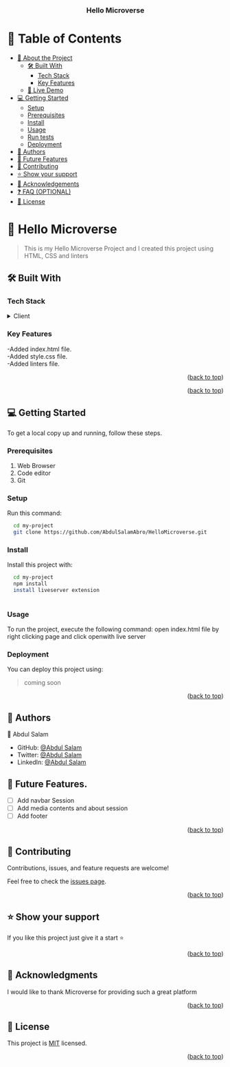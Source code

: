 <a name="readme-top"></a>
<div align="center">
 
  <h3><b>Hello Microverse</b></h3>

</div>



# 📗 Table of Contents

- [📖 About the Project](#about-project)
  - [🛠 Built With](#built-with)
    - [Tech Stack](#tech-stack)
    - [Key Features](#key-features)
  - [🚀 Live Demo](#live-demo)
- [💻 Getting Started](#getting-started)
  - [Setup](#setup)
  - [Prerequisites](#prerequisites)
  - [Install](#install)
  - [Usage](#usage)
  - [Run tests](#run-tests)
  - [Deployment](#deployment)
- [👥 Authors](#authors)
- [🔭 Future Features](#future-features)
- [🤝 Contributing](#contributing)
- [⭐️ Show your support](#support)
- [🙏 Acknowledgements](#acknowledgements)
- [❓ FAQ (OPTIONAL)](#faq)
- [📝 License](#license)



# 📖 Hello Microverse <a name="about-project"></a>

> This is my Hello Microverse Project and I created this project using HTML, CSS and linters

## 🛠 Built With <a name="built-with"></a>

### Tech Stack <a name="tech-stack"></a>
<details>
  <summary>Client</summary>
  <ul>
    <li><a href="https://www.w3schools.com/html/">HTML</a></li>
      <li><a href="https://www.w3schools.com/css/">CSS</a></li>
        <li><a href="https://stylelint.io/">LINTERS</a></li>

  </ul>
</details>


### Key Features <a name="key-features"></a>

-Added index.html file.<br>
-Added style.css file.<br>
-Added linters file.

<p align="right">(<a href="#readme-top">back to top</a>)</p>


<p align="right">(<a href="#readme-top">back to top</a>)</p>



## 💻 Getting Started <a name="getting-started"></a>

To get a local copy up and running, follow these steps.

### Prerequisites

1. Web Browser
2. Code editor
3. Git


### Setup

Run this command:
```sh
  cd my-project
  git clone https://github.com/AbdulSalamAbro/HelloMicroverse.git
```


### Install

Install this project with:

```sh
  cd my-project
  npm install
  install liveserver extension
  
  ```


### Usage

To run the project, execute the following command:
open index.html file by  right clicking page and click openwith live server





### Deployment

You can deploy this project using:

>coming soon



<p align="right">(<a href="#readme-top">back to top</a>)</p>

## 👥 Authors <a name="authors"></a>

👤 Abdul Salam

- GitHub: [@Abdul Salam](https://github.com/AbdulSalamAbro)
- Twitter: [@Abdul Salam](https://twitter.com/Abdul_SalamAbro)
- LinkedIn: [@Abdul Salam](https://www.linkedin.com/in/abdul-salam-abro/)

<!-- FUTURE FEATURES -->

## 🔭 Future Features.
-[ ] Add navbar Session
- [ ] Add media contents and about session
- [ ] Add footer

<p align="right">(<a href="#readme-top">back to top</a>)</p>
 

## 🤝 Contributing <a name="contributing"></a>

Contributions, issues, and feature requests are welcome!

Feel free to check the [issues page](../../issues/).

<p align="right">(<a href="#readme-top">back to top</a>)</p>



## ⭐️ Show your support <a name="support"></a>

If you like this project just give it a start ⭐️

<p align="right">(<a href="#readme-top">back to top</a>)</p>

<!-- ACKNOWLEDGEMENTS -->

## 🙏 Acknowledgments <a name="acknowledgements"></a>


I would like to thank Microverse for providing such a great platform

<p align="right">(<a href="#readme-top">back to top</a>)</p>


<!-- LICENSE -->

## 📝 License <a name="license"></a>

This project is [MIT](./MIT.md) licensed.


<p align="right">(<a href="#readme-top">back to top</a>)</p>